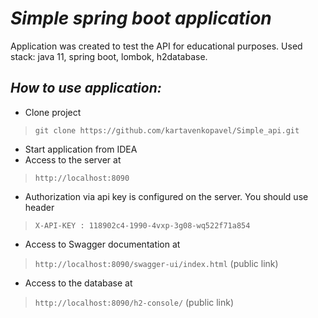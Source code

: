 # *Simple spring boot application* 

Application was created to test the API for educational purposes. Used stack: java 11, spring boot, lombok, h2database.

## *How to use application:*

* Clone project 
> `git clone https://github.com/kartavenkopavel/Simple_api.git`
* Start application from IDEA
* Access to the server at 
> `http://localhost:8090`
* Authorization via api key is configured on the server. You should use header
> `X-API-KEY : 118902c4-1990-4vxp-3g08-wq522f71a854` 
* Access to Swagger documentation at
> `http://localhost:8090/swagger-ui/index.html` (public link)
* Access to the database at
> `http://localhost:8090/h2-console/` (public link)
